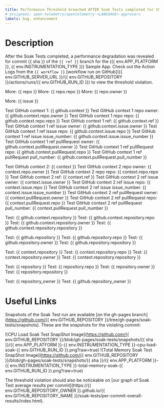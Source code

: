 ```yaml
---
title: Performance Threshold breached AFTER Soak Tests completed for the ({{ env.APP_PLATFORM }}, {{ env.INSTRUMENTATION_TYPE }}) Sample App
# assignees: open-telemetry/opentelemetry-<LANGUAGE>-approvers
labels: bug, enhancement
---
```

# Description

After the Soak Tests completed, a performance degradation was revealed for commit {{ sha }} of the `{{ ref }}` branch for the ({{ env.APP_PLATFORM }}, {{ env.INSTRUMENTATION_TYPE }}) Sample App. Check out the Action Logs from the `{{ workflow }}` [workflow run on GitHub]({{ env.GITHUB_SERVER_URL }}/{{ env.GITHUB_REPOSITORY }}/actions/runs/{{ env.GITHUB_RUN_ID }}) to view the threshold violation.

More: {{ repo }}
More: {{ repo.repo }}
More: {{ repo.owner }}

More: {{ issue }}

Test GitHub context 1: {{ github.context }}
Test GitHub context 1 repo owner: {{ github.context.repo.owner }}
Test GitHub context 1 repo repo: {{ github.context.repo.repo }}
Test GitHub context 1 ref: {{ github.context.ref }}
Test GitHub context 1 ref issue owner: {{ github.context.issue.owner }}
Test GitHub context 1 ref issue repo: {{ github.context.issue.repo }}
Test GitHub context 1 ref issue issue_number: {{ github.context.issue.issue_number }}
Test GitHub context 1 ref pullRequest owner: {{ github.context.pullRequest.owner }}
Test GitHub context 1 ref pullRequest repo: {{ github.context.pullRequest.repo }}
Test GitHub context 1 ref pullRequest pull_number: {{ github.context.pullRequest.pull_number }}

Test GitHub context 2: {{ context }}
Test GitHub context 2 repo owner: {{ context.repo.owner }}
Test GitHub context 2 repo repo: {{ context.repo.repo }}
Test GitHub context 2 ref: {{ context.ref }}
Test GitHub context 2 ref issue owner: {{ context.issue.owner }}
Test GitHub context 2 ref issue repo: {{ context.issue.repo }}
Test GitHub context 2 ref issue issue_number: {{ context.issue.issue_number }}
Test GitHub context 2 ref pullRequest owner: {{ context.pullRequest.owner }}
Test GitHub context 2 ref pullRequest repo: {{ context.pullRequest.repo }}
Test GitHub context 2 ref pullRequest pull_number: {{ context.pullRequest.pull_number }}

Test: {{ github.context.repository }}
Test: {{ github.context.repository.repo }}
Test: {{ github.context.repository.owner }}
Test: {{ github.context.repository.repository }}

Test: {{ github.repository }}
Test: {{ github.repository.repo }}
Test: {{ github.repository.owner }}
Test: {{ github.repository.repository }}

Test: {{ context.repository }}
Test: {{ context.repository.repo }}
Test: {{ context.repository.owner }}
Test: {{ context.repository.repository }}

Test: {{ repository }}
Test: {{ repository.repo }}
Test: {{ repository.owner }}
Test: {{ repository.repository }}

Test: {{ repository_owner }}
Test: {{ github.repository_owner }}

# Useful Links

Snapshots of the Soak Test run are available [on the gh-pages branch](https://github.com/{{ env.GITHUB_REPOSITORY }}/tree/gh-pages/soak-tests/snapshots). These are the snapshots for the violating commit:

![CPU Load Soak Test SnapShot Image](https://github.com/{{ env.GITHUB_REPOSITORY }}/blob/gh-pages/soak-tests/snapshots/{{ sha }}/{{ env.APP_PLATFORM }}-{{ env.INSTRUMENTATION_TYPE }}-cpu-load-soak-{{ env.GITHUB_RUN_ID }}.png?raw=true)
![Total Memory Soak Test SnapShot Image](https://github.com/{{ env.GITHUB_REPOSITORY }}/blob/gh-pages/soak-tests/snapshots/{{ sha }}/{{ env.APP_PLATFORM }}-{{ env.INSTRUMENTATION_TYPE }}-total-memory-soak-{{ env.GITHUB_RUN_ID }}.png?raw=true)

The threshold violation should also be noticeable on [our graph of Soak Test average results per commit](https://{{ env.GITHUB_REPOSITORY_OWNER }}.github.io/{{ env.GITHUB_REPOSITORY_NAME }}/soak-tests/per-commit-overall-results/index.html).
